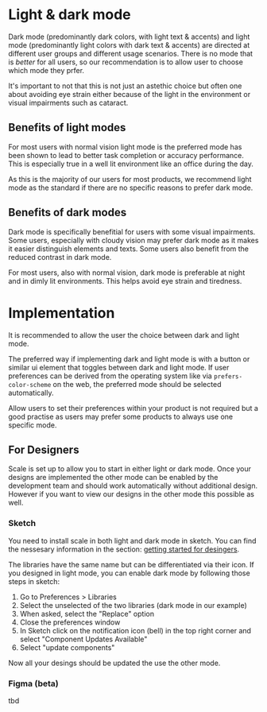 # Light & dark mode
Dark mode (predominantly dark colors, with light text & accents) and light mode (predominantly light colors with dark text & accents) are directed at different user groups and different usage scenarios.
There is no mode that is *better* for all users, so our recommendation is to allow user to choose which mode they prfer.

It's important to not that this is not just an astethic choice but often one about avoiding eye strain either because of the light in the environment or visual impairments such as cataract.
## Benefits of light modes
For most users with normal vision light mode is the preferred mode has been shown to lead to better task completion or accuracy performance.
This is especially true in a well lit environment like an office during the day.

As this is the majority of our users for most products, we recommend light mode as the standard if there are no specific reasons to prefer dark mode.

## Benefits of dark modes
Dark mode is specifically benefitial for users with some visual impairments. Some users, especially with cloudy vision may prefer dark mode as it makes it easier distinguish elements and texts. 
Some users also benefit from the reduced contrast in dark mode.

For most users, also with normal vision, dark mode is preferable at night and in dimly lit environments. This helps avoid eye strain and tiredness.

# Implementation
It is recommended to allow the user the choice between dark and light mode.

The preferred way if implementing dark and light mode is with a button or similar ui element that toggles between dark and light mode.
If user preferences can be derived from the operating system like via `prefers-color-scheme` on the web, the preferred mode should be selected automatically.

Allow users to set their preferences within your product is not required but a good practise as users may prefer some products to always use one specific mode.

## For Designers
Scale is set up to allow you to start in either light or dark mode. Once your designs are implemented the other mode can be enabled by the development team and should work automatically without additional design.
However if you want to view our designs in the other mode this possible as well.
### Sketch
You need to install scale in both light and dark mode in sketch. You can find the nessesary information in the section: [getting started for desingers](https://www.brand-design.telekom.com/scale/?path=/story/scale-for-designers-getting-started--page&globals=locale:en).

The libraries have the same name but can be differentiated via their icon. If you designed in light mode, you can enable dark mode by following those steps in sketch:
1. Go to Preferences > Libraries
2. Select the unselected of the two libraries (dark mode in our example)
3. When asked, select the "Replace" option
4. Close the preferences window
5. In Sketch click on the notification icon (bell) in the top right corner and select "Component Updates Available"
6. Select "update components"

Now all your desings should be updated the use the other mode.

### Figma (beta)
tbd